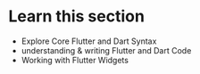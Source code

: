 # Learn this section
 - Explore Core Flutter and Dart Syntax
 - understanding & writing Flutter and Dart Code
 - Working with Flutter Widgets